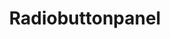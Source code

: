 ---
layout: pattern.njk
tags: 
    - legacy_components_en
key: radiobuttonpanel-legacy_en
title: Radiobuttonpanel
parent: legacy_components_en
image: legacy/overview/radiobuttonpanel.webp
keywords: 
order: 210
---